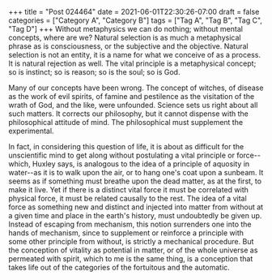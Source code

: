 +++
title = "Post 024464"
date = 2021-06-01T22:30:26-07:00
draft = false
categories = ["Category A", "Category B"]
tags = ["Tag A", "Tag B", "Tag C", "Tag D"]
+++
Without metaphysics we can do nothing; without mental concepts, where are we? Natural selection is as much a metaphysical phrase as is consciousness, or the subjective and the objective. Natural selection is not an entity, it is a name for what we conceive of as a process. It is natural rejection as well. The vital principle is a metaphysical concept; so is instinct; so is reason; so is the soul; so is God.

Many of our concepts have been wrong. The concept of witches, of disease as the work of evil spirits, of famine and pestilence as the visitation of the wrath of God, and the like, were unfounded. Science sets us right about all such matters. It corrects our philosophy, but it cannot dispense with the philosophical attitude of mind. The philosophical must supplement the experimental.

In fact, in considering this question of life, it is about as difficult for the unscientific mind to get along without postulating a vital principle or force--which, Huxley says, is analogous to the idea of a principle of aquosity in water--as it is to walk upon the air, or to hang one's coat upon a sunbeam. It seems as if something must breathe upon the dead matter, as at the first, to make it live. Yet if there is a distinct vital force it must be correlated with physical force, it must be related causally to the rest. The idea of a vital force as something new and distinct and injected into matter from without at a given time and place in the earth's history, must undoubtedly be given up. Instead of escaping from mechanism, this notion surrenders one into the hands of mechanism, since to supplement or reinforce a principle with some other principle from without, is strictly a mechanical procedure. But the conception of vitality as potential in matter, or of the whole universe as permeated with spirit, which to me is the same thing, is a conception that takes life out of the categories of the fortuitous and the automatic.
